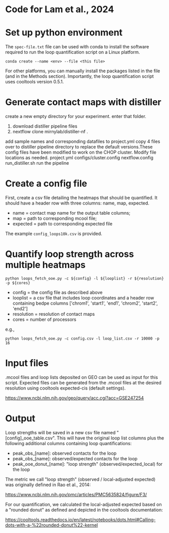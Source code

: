 # Code for Lam et al., 2024

# Set up python environment
The `spec-file.txt` file can be used with conda to install the software required to run the loop quantification script on a Linux platform.

`conda create --name <env> --file <this file>`

For other platforms, you can manually install the packages listed in the file (and in the Methods section). Importantly, the loop quantification script uses cooltools version 0.5.1. 

# Generate contact maps with distiller
create a new empty directory for your experiment. enter that folder.
1) download distiller pipeline files
2) nextflow clone mirnylab/distiller-nf  .

add sample names and corresponding datafiles to project.yml
copy 4 files over to distiller pipeline directory to replace the default versions.These config files have been modified to work on the CHOP cluster. Modify file locations as needed.
project.yml
configs/cluster.config
nextflow.config 
run_distiller.sh
run the pipeline


# Create a config file
First, create a csv file detailing the heatmaps that should be quantified. It should have a header row with three columns: name, map, expected.

* name = contact map name for the output table columns; 
* map = path to corresponding mcool file; 
* expected = path to corresponding expected file

The example `config_loops10k.csv` is provided. 

# Quantify loop strength across multiple heatmaps

`python loops_fetch_ooe.py -c ${config} -l ${looplist} -r ${resolution} -p ${cores}`

* config = the config file as described above
* looplist = a csv file that includes loop coordinates and a header row containing bedpe columns ['chrom1', 'start1', 'end1', 'chrom2', 'start2', 'end2']
* resolution = resolution of contact maps
* cores = number of processors

e.g.,

`python loops_fetch_ooe.py -c config.csv -l loop_list.csv -r 10000 -p 16`

# Input files

.mcool files and loop lists deposited on GEO can be used as input for this script. Expected files can be generated from the .mcool files at the desired resolution using cooltools expected-cis (default settings).

https://www.ncbi.nlm.nih.gov/geo/query/acc.cgi?acc=GSE247254

# Output

Loop strengths will be saved in a new csv file named "[config]_ooe_table.csv". This will have the original loop list columns plus the following additional columns containing loop quantifications:

* peak_obs_[name]: observed contacts for the loop
* peak_obs_[name]: observed/expected contacts for the loop
* peak_ooe_donut_[name]: "loop strength" (observed/expected_local) for the loop

The metric we call "loop strength" (observed / local-adjusted expected) was originally defined in Rao et al., 2014:

https://www.ncbi.nlm.nih.gov/pmc/articles/PMC5635824/figure/F3/

For our quantification, we calculated the local-adjusted expected based on a "rounded donut" as defined and depicted in the cooltools documentation:

https://cooltools.readthedocs.io/en/latest/notebooks/dots.html#Calling-dots-with-a-%22rounded-donut%22-kernel





